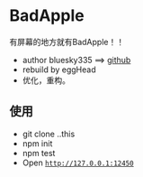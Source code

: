 # BadApple
有屏幕的地方就有BadApple！！

- author bluesky335  ==>  [github](https://github.com/bluesky335/BadApple)
- rebuild by eggHead
- 优化，重构。



## 使用

- git clone ..this
- npm init
- npm test
- Open [`http://127.0.0.1:12450`](http://127.0.0.1:12450)
